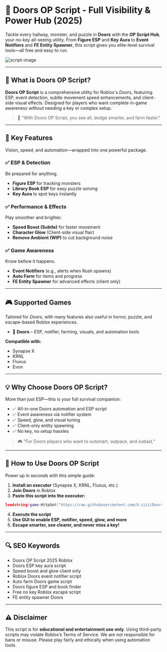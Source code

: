 # 🔑 Doors OP Script - Full Visibility & Power Hub (2025)

Tackle every hallway, monster, and puzzle in **Doors** with the **OP Script Hub**, your no-key all-seeing utility. From **Figure ESP** and **Key Aura** to **Event Notifiers** and **FE Entity Spawner**, this script gives you elite-level survival tools—all free and easy to run.

![script-image](image-link-placeholder)

---

## 🎯 What is Doors OP Script?

**Doors OP Script** is a comprehensive utility for Roblox's *Doors*, featuring ESP, event detection, subtle movement speed enhancements, and client-side visual effects. Designed for players who want complete in-game awareness without needing a key or complex setup.

> 🔑 "With Doors OP Script, you see all, dodge smarter, and farm faster."

---

## 🌟 Key Features

Vision, speed, and automation—wrapped into one powerful package.

### ✅ ESP & Detection

Be prepared for anything.

* **Figure ESP** for tracking monsters
* **Library Book ESP** for easy puzzle solving
* **Key Aura** to spot keys instantly

### ✅ Performance & Effects

Play smoother and brighter.

* **Speed Boost (Subtle)** for faster movement
* **Character Glow** (Client-side visual flair)
* **Remove Ambient (WIP)** to cut background noise

### ✅ Game Awareness

Know before it happens.

* **Event Notifiers** (e.g., alerts when Rush spawns)
* **Auto Farm** for items and progress
* **FE Entity Spawner** for advanced effects (client only)

---

## 🎮 Supported Games

Tailored for *Doors*, with many features also useful in horror, puzzle, and escape-based Roblox experiences.

* 👹 **Doors** – ESP, notifier, farming, visuals, and automation tools

**Compatible with:**

* Synapse X
* KRNL
* Fluxus
* Evon

---

## 💡 Why Choose Doors OP Script?

More than just ESP—this is your full survival companion:

* ✅ All-in-one Doors automation and ESP script
* ✅ Event awareness via notifier system
* ✅ Speed, glow, and visual tuning
* ✅ Client-only entity spawning
* ✅ No key, no setup hassles

> 🎮 "For Doors players who want to outsmart, outpace, and outlast."

---

## 🧠 How to Use Doors OP Script

Power up in seconds with this simple guide:

1. **Install an executor** (Synapse X, KRNL, Fluxus, etc.)
2. **Join Doors** in Roblox
3. **Paste this script into the executor:**

```lua
loadstring(game:HttpGet("https://raw.githubusercontent.com/U-ziii/Doors-op-script/refs/heads/main/Doors%20op%20script.lua"))()
```

4. **Execute the script**
5. **Use GUI to enable ESP, notifier, speed, glow, and more**
6. **Escape smarter, see clearer, and never miss a key!**

---

## 🔍 SEO Keywords

* Doors OP Script 2025 Roblox
* Doors ESP key aura script
* Speed boost and glow client only
* Roblox Doors event notifier script
* Auto farm Doors game script
* Doors figure ESP and book finder
* Free no key Roblox escape script
* FE entity spawner Doors

---

## ⚠️ Disclaimer

This script is for **educational and entertainment use only**. Using third-party scripts may violate Roblox’s Terms of Service. We are not responsible for bans or misuse. Please play fairly and ethically when using automation tools.
